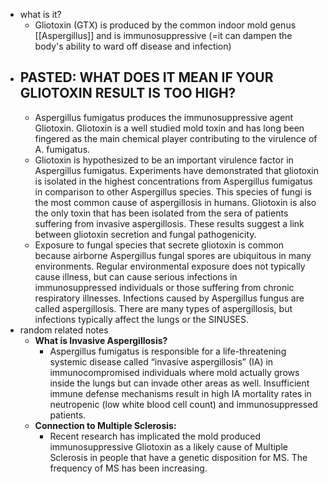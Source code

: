   * what is it?
    * Gliotoxin (GTX) is produced by the common indoor mold genus [[Aspergillus]] and is immunosuppressive (=it can dampen the body's ability to ward off disease and infection)
  * ## PASTED: WHAT DOES IT MEAN IF YOUR GLIOTOXIN RESULT IS TOO HIGH?
    * Aspergillus fumigatus produces the immunosuppressive agent Gliotoxin. Gliotoxin is a well studied mold toxin and has long been fingered as the main chemical player contributing to the virulence of A. fumigatus.
    * Gliotoxin is hypothesized to be an important virulence factor in Aspergillus fumigatus. Experiments have demonstrated that gliotoxin is isolated in the highest concentrations from Aspergillus fumigatus in comparison to other Aspergillus species. This species of fungi is the most common cause of aspergillosis in humans. Gliotoxin is also the only toxin that has been isolated from the sera of patients suffering from invasive aspergillosis. These results suggest a link between gliotoxin secretion and fungal pathogenicity.
    * Exposure to fungal species that secrete gliotoxin is common because airborne Aspergillus fungal spores are ubiquitous in many environments. Regular environmental exposure does not typically cause illness, but can cause serious infections in immunosuppressed individuals or those suffering from chronic respiratory illnesses. Infections caused by Aspergillus fungus are called aspergillosis. There are many types of aspergillosis, but infections typically affect the lungs or the SINUSES.
  * random related notes
    * **What is Invasive Aspergillosis?**
      * Aspergillus fumigatus is responsible for a life-threatening systemic disease called “invasive aspergillosis” (IA) in immunocompromised individuals where mold actually grows inside the lungs but can invade other areas as well. Insufficient immune defense mechanisms result in high IA mortality rates in neutropenic (low white blood cell count) and immunosuppressed patients.
    * **Connection to Multiple Sclerosis:**
      * Recent research has implicated the mold produced immunosuppressive Gliotoxin as a likely cause of Multiple Sclerosis in people that have a genetic disposition for MS. The frequency of MS has been increasing.